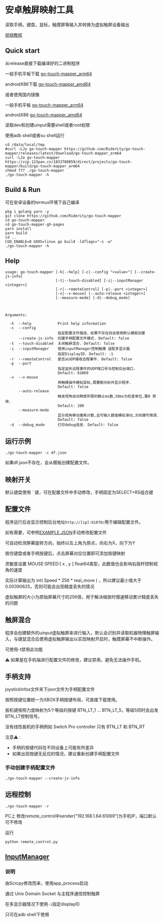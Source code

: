 # 安卓触屏映射工具

读取手柄，键盘，鼠标，触摸屏等输入并转换为虚拟触屏设备输出

[视频教程](https://www.bilibili.com/video/BV1XtgeztEvY/)

## Quick start

从release直接下载编译好的二进制程序

一般手机平板下载 [go-touch-mapper_arm64](https://github.com/RiderLty/go-touch-mapper/releases/latest/download/go-touch-mapper_arm64)

androidX86下载 [go-touch-mapper_amd64](https://github.com/RiderLty/go-touch-mapper/releases/latest/download/go-touch-mapper_amd64)

或者使用国内镜像

一般手机平板 [go-touch-mapper_arm64](https://vip.123pan.cn/1833788059/direct/projects/go-touch-mapper/build/go-touch-mapper_arm64)

androidX86 [go-touch-mapper_amd64](https://vip.123pan.cn/1833788059/direct/projects/go-touch-mapper/build/go-touch-mapper_amd64)

读取dev和创建uinput需要shell或者root权限

使用adb shell或者su shell运行

```
cd /data/local/tmp
#curl -LJo go-touch-mapper https://github.com/RiderLty/go-touch-mapper/releases/latest/download/go-touch-mapper_arm64
curl -LJo go-touch-mapper https://vip.123pan.cn/1833788059/direct/projects/go-touch-mapper/build/go-touch-mapper_arm64
chmod 777 ./go-touch-mapper
./go-touch-mapper -h
```

## Build & Run

可在安卓设备的termux环境下自己编译
```
pkg i golang yarn -y
git clone https://github.com/RiderLty/go-touch-mapper
cd go-touch-mapper
cd go-touch-mapper-gh-pages
yarn install
yarn build
cd ..
CGO_ENABLE=0 GOOS=linux go build -ldflags="-s -w"
./go-touch-mapper -h
```

## Help

```
usage: go-touch-mapper [-h|--help] [-c|--config "<value>"] [--create-js-info]
                       [-t|--touch-disabled] [-i|--inputManager <integer>]
                       [-r|--remoteControl] [-p|--port <integer>]
                       [-v|--v-mouse] [--auto-release <integer>]
                       [--measure-mode] [-d|--debug_mode]



Arguments:

  -h  --help            Print help information
  -c  --config
                        指定配置文件路径，如果不存在则会使用默认模板创建
      --create-js-info  创建手柄配置文件模式. Default: false
  -t  --touch-disabled  关闭触屏混合. Default: false
  -i  --inputManager    使用inputManager控制触摸 适配多显示器
                        指定DisplayID. Default: -1
  -r  --remoteControl   是否从UDP接收远程事件. Default: false
  -p  --port
                        指定监听远程事件的UDP端口号与控制后台端口.
                        Default: 61069
  -v  --v-mouse
                        用触摸操作模拟鼠标,需要额光标外显示程序.
                        Default: false
      --auto-release
                        触发视角自动释放所需的静止ms数,50ms为检查单位,置0 禁用.
                        Default: 200
      --measure-mode
                        显示视角移动像素计数,且可输入数值模拟滑动,方向键可微调.
                        Default: false
  -d  --debug_mode      打印debug信息. Default: false
```
## 运行示例

```
./go-touch-mapper -c df.json
```

如果df.json不存在，会从模板创建配置文件。


## 映射开关
默认键盘使用 ` 键，可在配置文件中手动修改，手柄固定为SELECT+RS组合键

## 配置文件

程序运行后会显示控制后台地址```http://[ip]:61070/```用于编辑配置文件。

如有需要，可参照[EXAMPLE.JSON](https://github.com/RiderLty/go-touch-mapper/blob/main/configs/EXAMPLE.JSON)手动修改配置文件

可自动检测屏幕旋转方向，始终以左上角为原点，向右为X，向下为Y

按住键盘或者手柄按键后，点击屏幕对应位置即可添加按键映射

灵敏度设置 MOUSE:SPEED:[ x , y ] float64类型，此数值也会影响右摇杆控制视角的速度

实际计算输出为 int( Speed * 256 * real_move ) ，所以建议最小值大于0.00390625，否则可能会出现精度丢失的情况

虚拟触屏的大小为原始屏幕尺寸的256倍，用于解决缩放时慢速移动累计精度丢失的问题

## 触屏混合

程序会创建额外的uinput虚拟触屏来进行输入，默认会识别并读取机器物理触屏输入，与键鼠混合后使用虚拟触屏输出以实现映射开启时，触摸屏幕不中断操作。

可使用-t禁用此功能

⚠ 如果是在手机端进行配置文件的修改，建议禁用，避免无法操作手机。

## 手柄支持
joystickInfos文件夹下json文件为手柄配置文件

按照按键位置统一为XBOX手柄按键布局，可直接下载使用。

扳机键按照力度映射为5个等级的按键 BTN_LT_1 ... BTN_LT_5，等级5同时会出发BTN_LT控制信号。

没有线性扳机的手柄例如 Switch Pro controller 只有 BTN_LT 和 BTN_RT

  注意⚠ : 

* 手柄的按键代码在不同设备上可能有所差异
* 如果出现按键无反应的情况，建议重新创建手柄配置文件

### 手动创建手柄配置文件
```
./go-touch-mapper --create-js-info 
```

## 远程控制
```
./go-touch-mapper -r
```
PC上 修改remote_control中sender("192.168.1.64:61069")为手机IP，端口默认可不修改

运行

``` 
python remote_control.py 
```
## [InputManager](https://github.com/RiderLty/inputManager-touch-interface)
### 说明
由Scrcpy修改而来，使用app_process启动

通过 Unix Domain Socket 与主程序通信控制触屏

在多显示器情况下使用```-i```指定displayID

只可在adb shell下使用
